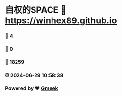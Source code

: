 # 自权的SPACE :link: https://winhex89.github.io 
### :page_facing_up: [4](https://winhex89.github.io/tag.html) 
### :speech_balloon: 0 
### :hibiscus: 18259 
### :alarm_clock: 2024-06-29 10:58:38 
### Powered by :heart: [Gmeek](https://github.com/Meekdai/Gmeek)
